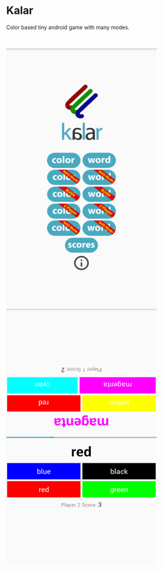 # Kalar
Color based tiny android game with many modes.

</br>
</br>
<div>
    <img src="/screenshot/s1.png" width="400px"</img> 
    <img src="/screenshot/s3.png" width="400px"</img> 
</div>

